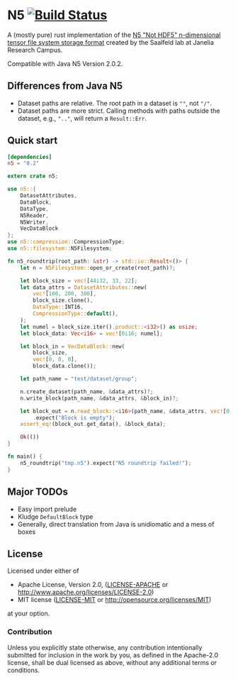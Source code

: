 # N5 [![Build Status](https://travis-ci.org/aschampion/rust-n5.svg?branch=master)](https://travis-ci.org/aschampion/rust-n5)

A (mostly pure) rust implementation of the [N5 "Not HDF5" n-dimensional tensor file system storage format](https://github.com/saalfeldlab/n5) created by the Saalfeld lab at Janelia Research Campus.

Compatible with Java N5 Version 2.0.2.

## Differences from Java N5
- Dataset paths are relative. The root path in a dataset is `""`, not `"/"`.
- Dataset paths are more strict. Calling methods with paths outside the dataset, e.g., `".."`, will return a `Result::Err`.

## Quick start

```toml
[dependencies]
n5 = "0.2"
```

```rust
extern crate n5;

use n5::{
    DatasetAttributes,
    DataBlock,
    DataType,
    N5Reader,
    N5Writer,
    VecDataBlock
};
use n5::compression::CompressionType;
use n5::filesystem::N5Filesystem;

fn n5_roundtrip(root_path: &str) -> std::io::Result<()> {
    let n = N5Filesystem::open_or_create(root_path)?;

    let block_size = vec![44i32, 33, 22];
    let data_attrs = DatasetAttributes::new(
        vec![100, 200, 300],
        block_size.clone(),
        DataType::INT16,
        CompressionType::default(),
    );
    let numel = block_size.iter().product::<i32>() as usize;
    let block_data: Vec<i16> = vec![0i16; numel];

    let block_in = VecDataBlock::new(
        block_size,
        vec![0, 0, 0],
        block_data.clone());

    let path_name = "test/dataset/group";

    n.create_dataset(path_name, &data_attrs)?;
    n.write_block(path_name, &data_attrs, &block_in)?;

    let block_out = n.read_block::<i16>(path_name, &data_attrs, vec![0, 0, 0])?
        .expect("Block is empty");
    assert_eq!(block_out.get_data(), &block_data);

    Ok(())
}

fn main() {
    n5_roundtrip("tmp.n5").expect("N5 roundtrip failed!");
}
```

## Major TODOs
- Easy import prelude
- Kludge `DefaultBlock` type
- Generally, direct translation from Java is unidiomatic and a mess of boxes

## License

Licensed under either of

- Apache License, Version 2.0, ([LICENSE-APACHE](LICENSE-APACHE) or http://www.apache.org/licenses/LICENSE-2.0)
- MIT license ([LICENSE-MIT](LICENSE-MIT) or http://opensource.org/licenses/MIT)

at your option.

### Contribution

Unless you explicitly state otherwise, any contribution intentionally submitted for inclusion in the work by you, as defined in the Apache-2.0 license, shall be dual licensed as above, without any additional terms or conditions.
